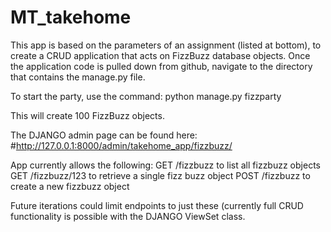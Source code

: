 # MT_takehome
This app is based on the parameters of an assignment (listed at bottom), to create a CRUD application that acts on FizzBuzz database objects. 
Once the application code is pulled down from github, navigate to the directory that contains the manage.py file. 

To start the party, use the command:
python manage.py fizzparty

This will create 100 FizzBuzz objects. 

The DJANGO admin page can be found here:
#http://127.0.0.1:8000/admin/takehome_app/fizzbuzz/

App currently allows the following:
GET /fizzbuzz                       to list all fizzbuzz objects 
GET /fizzbuzz/123              to retrieve a single fizz buzz object 
POST /fizzbuzz                    to create a new fizzbuzz object 

Future iterations could limit endpoints to just these (currently full CRUD functionality is possible with the DJANGO ViewSet class. 


<!-- Task Summary: 

 
Using Django Rest Framework, create an API endpoint for “fizzbuzzes” that supports 3 operations: retrieve, list, and create. 
 
GET /fizzbuzz                       to list all fizzbuzz objects 
GET /fizzbuzz/123              to retrieve a single fizz buzz object 
POST /fizzbuzz                    to create a new fizzbuzz object 
 
The endpoint has been documented in detail here: http://docs.fizzbuzz.apiary.io 
 
When you’ve completed the code, please upload it to a public git repo and send me the link. 
 
Notes: 

Don’t worry about setting up a postgres db, just use the stock sqllite dev database that Django uses by default.  

Don't worry about hosting, either. To test your endpoint, I will run your code locally and use the Browsable API: http://www.django-rest-framework.org/topics/browsable-api/ 

Use best practices and common sense for field names, default values, validation, unit tests, etc. 

Bonus tasks: If you breeze through the above exercise and want to tackle something a little harder, here are two more features to implement: 

Write Unit Tests to cover basic functionality, using factories or fixtures to populate mock data. 

Document your code (through Docstrings, perhaps? Or in a method of your own choosing)  -->
